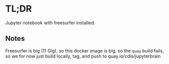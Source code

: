 # TL;DR

Jupyter notebook with freesurfer installed.

## Notes

Freesurfer is big (11 Gig), so this docker image is big, so the `quay` build fails,
so we for now just build locally, tag, and push to quay.io/cdis/jupyterbrain
